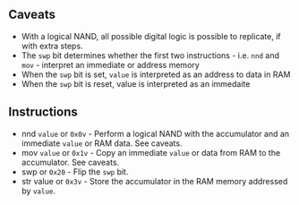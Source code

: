 ## Caveats
- With a logical NAND, all possible digital logic is possible to replicate, if with extra steps.
- The `swp` bit determines whether the first two instructions - i.e. `nnd` and `mov` - interpret an immediate or address memory
- When the `swp` bit is set, `value` is interpreted as an address to data in RAM
- When the `swp` bit is reset, value is interpreted as an immedaite

## Instructions
- nnd `value` or `0x0v` - Perform a logical NAND with the accumulator and an immediate `value` or RAM data. See caveats.
- mov `value` or `0x1v` - Copy an immediate `value` or data from RAM to the accumulator. See caveats.
- swp or `0x20` - Flip the `swp` bit.
- str value or `0x3v` - Store the accumulator in the RAM memory addressed by `value`.